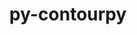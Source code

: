 ---
title: "py-contourpy"
layout: cache
categories: [package, develop-2023-05-14]
meta: {"versions": ["1.0.5"], "compilers": ["gcc@=11.1.0", "gcc@=11.3.0", "gcc@=7.5.0"], "oss": ["ubuntu18.04", "ubuntu20.04", "ubuntu22.04"], "platforms": ["linux"], "targets": ["ppc64le", "x86_64_v3"], "stacks": ["data-vis-sdk", "e4s", "e4s-power", "ml-linux-x86_64-cpu", "ml-linux-x86_64-cuda", "radiuss", "root"], "num_specs": 7, "num_specs_by_stack": {"e4s": 1, "root": 7, "e4s-power": 1, "data-vis-sdk": 2, "radiuss": 1, "ml-linux-x86_64-cpu": 1, "ml-linux-x86_64-cuda": 1}}
spec_details: [{"hash": "edce7sqdb4c5jmwimvq6dcuhr7phbxeu", "compiler": "gcc@=11.1.0", "versions": ["1.0.5"], "os": "ubuntu20.04", "platform": "linux", "target": "x86_64_v3", "variants": ["build_system=python_pip"], "stacks": ["e4s", "root"], "size": "-", "tarball": "https://binaries.spack.io/develop-2023-05-14/build_cache/linux-ubuntu20.04-x86_64_v3/gcc-11.1.0/py-contourpy-1.0.5/linux-ubuntu20.04-x86_64_v3-gcc-11.1.0-py-contourpy-1.0.5-edce7sqdb4c5jmwimvq6dcuhr7phbxeu.spack"}, {"hash": "gf2ixkmb7cgkmjputtl7p7auzywoocdm", "compiler": "gcc@=11.1.0", "versions": ["1.0.5"], "os": "ubuntu20.04", "platform": "linux", "target": "ppc64le", "variants": ["build_system=python_pip"], "stacks": ["e4s-power", "root"], "size": "-", "tarball": "https://binaries.spack.io/develop-2023-05-14/build_cache/linux-ubuntu20.04-ppc64le/gcc-11.1.0/py-contourpy-1.0.5/linux-ubuntu20.04-ppc64le-gcc-11.1.0-py-contourpy-1.0.5-gf2ixkmb7cgkmjputtl7p7auzywoocdm.spack"}, {"hash": "mbf3nsxqckkzxzv3byuzc4s7jjwyefnh", "compiler": "gcc@=11.1.0", "versions": ["1.0.5"], "os": "ubuntu20.04", "platform": "linux", "target": "x86_64_v3", "variants": ["build_system=python_pip"], "stacks": ["data-vis-sdk", "root"], "size": "-", "tarball": "https://binaries.spack.io/develop-2023-05-14/build_cache/linux-ubuntu20.04-x86_64_v3/gcc-11.1.0/py-contourpy-1.0.5/linux-ubuntu20.04-x86_64_v3-gcc-11.1.0-py-contourpy-1.0.5-mbf3nsxqckkzxzv3byuzc4s7jjwyefnh.spack"}, {"hash": "tdoohytmhred7d2ls2mlzsmzh2nt6zz3", "compiler": "gcc@=11.1.0", "versions": ["1.0.5"], "os": "ubuntu20.04", "platform": "linux", "target": "x86_64_v3", "variants": ["build_system=python_pip"], "stacks": ["data-vis-sdk", "root"], "size": "-", "tarball": "https://binaries.spack.io/develop-2023-05-14/build_cache/linux-ubuntu20.04-x86_64_v3/gcc-11.1.0/py-contourpy-1.0.5/linux-ubuntu20.04-x86_64_v3-gcc-11.1.0-py-contourpy-1.0.5-tdoohytmhred7d2ls2mlzsmzh2nt6zz3.spack"}, {"hash": "5q2b4twvczpvdi3sdpr33jximzrryiu3", "compiler": "gcc@=7.5.0", "versions": ["1.0.5"], "os": "ubuntu18.04", "platform": "linux", "target": "x86_64_v3", "variants": ["build_system=python_pip"], "stacks": ["root", "radiuss"], "size": "-", "tarball": "https://binaries.spack.io/develop-2023-05-14/build_cache/linux-ubuntu18.04-x86_64_v3/gcc-7.5.0/py-contourpy-1.0.5/linux-ubuntu18.04-x86_64_v3-gcc-7.5.0-py-contourpy-1.0.5-5q2b4twvczpvdi3sdpr33jximzrryiu3.spack"}, {"hash": "iktjuknrh2tquxk3ua4djkwt6ouohggj", "compiler": "gcc@=11.3.0", "versions": ["1.0.5"], "os": "ubuntu22.04", "platform": "linux", "target": "x86_64_v3", "variants": ["build_system=python_pip"], "stacks": ["root", "ml-linux-x86_64-cpu"], "size": "-", "tarball": "https://binaries.spack.io/develop-2023-05-14/build_cache/linux-ubuntu22.04-x86_64_v3/gcc-11.3.0/py-contourpy-1.0.5/linux-ubuntu22.04-x86_64_v3-gcc-11.3.0-py-contourpy-1.0.5-iktjuknrh2tquxk3ua4djkwt6ouohggj.spack"}, {"hash": "y3dl2mbuylwtivdgpr3de4ibrpfx2ngm", "compiler": "gcc@=11.3.0", "versions": ["1.0.5"], "os": "ubuntu22.04", "platform": "linux", "target": "x86_64_v3", "variants": ["build_system=python_pip"], "stacks": ["root", "ml-linux-x86_64-cuda"], "size": "-", "tarball": "https://binaries.spack.io/develop-2023-05-14/build_cache/linux-ubuntu22.04-x86_64_v3/gcc-11.3.0/py-contourpy-1.0.5/linux-ubuntu22.04-x86_64_v3-gcc-11.3.0-py-contourpy-1.0.5-y3dl2mbuylwtivdgpr3de4ibrpfx2ngm.spack"}]
---